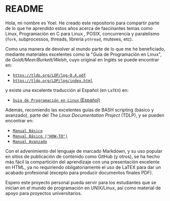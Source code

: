 # README

Hola, mi nombre es Yoel. He creado este repositorio para compartir parte de lo que he aprendido estos años acerca de fascinantes temas como Linux, Programación en C para Linux , POSIX, concurrencia y paralelismo (`fork`, subprocessos, threads, librería `pthread`, mutexes, etc).

Como una manera de devolver al mundo parte de lo que me he beneficiado, mediante materiales excelentes como la "Guía de Programación en Linux", de _Goldt/Meer/Burkett/Welsh_, cuyo original en Inglés se puede encontrar en:

- [`https://tldp.org/LDP/lpg-0.4.pdf`](https://tldp.org/LDP/lpg-0.4.pdf)
- [`https://tldp.org/LDP/lpg/index.html`](https://tldp.org/LDP/lpg/index.html)

y existe una excelente traducción al Español (en `LaTEX`) en:
 
 - [`Guia de Programación en Linux` (Español)](https://www.academia.edu/24622349/Gu%C3%ADa_Linux_de_Programaci%C3%B3n_GULP)

Además, recomiendo las excelentes guías de BASH scripting (básico y avanzado), parte del _The Linux Documentation Project_ (TDLP), y se pueden encontrar en:

- [`Manual Básico`](https://en.tldp.org/en/Bash-Beginners-Guide/)
- [`Manual Básico ("HOW-TO")`](http://tldp.org/HOWTO/Bash-Prog-Intro-HOWTO.html)
- [`Manual Avanzado`](https://tldp.org/LDP/abs/html/)

Con el advenimiento del lenguaje de marcado Markdown, y su uso popular en sitios de publicación de contenido como GitHub (y otros), se ha hecho más fácil la compartición del aprendizaje con una presentación excelente en HTML, ya no requiriendo obligatoriamente el uso de LaTEX para dar un acabado profesional (excepto para producir documentos finales PDF).

Espero este proyecto personal pueda servir para los estudiantes que se inician en el mundo de programación en UNIX/Linux, así como material de apoyo para proyectos universitarios.

